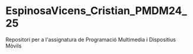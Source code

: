 # EspinosaVicens_Cristian_PMDM24_25
Repositori per a l'assignatura de Programació Multimedia i Dispositius Mòvils
